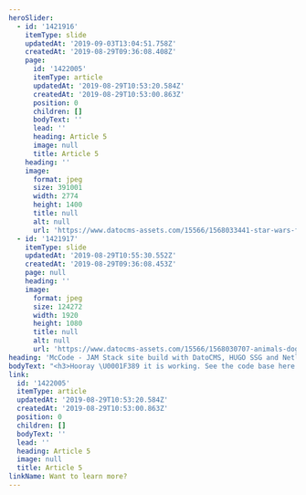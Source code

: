 ```yaml
---
heroSlider:
  - id: '1421916'
    itemType: slide
    updatedAt: '2019-09-03T13:04:51.758Z'
    createdAt: '2019-08-29T09:36:08.408Z'
    page:
      id: '1422005'
      itemType: article
      updatedAt: '2019-08-29T10:53:20.584Z'
      createdAt: '2019-08-29T10:53:00.863Z'
      position: 0
      children: []
      bodyText: ''
      lead: ''
      heading: Article 5
      image: null
      title: Article 5
    heading: ''
    image:
      format: jpeg
      size: 391001
      width: 2774
      height: 1400
      title: null
      alt: null
      url: 'https://www.datocms-assets.com/15566/1568033441-star-wars-fan-art.jpg'
  - id: '1421917'
    itemType: slide
    updatedAt: '2019-08-29T10:55:30.552Z'
    createdAt: '2019-08-29T09:36:08.453Z'
    page: null
    heading: ''
    image:
      format: jpeg
      size: 124272
      width: 1920
      height: 1080
      title: null
      alt: null
      url: 'https://www.datocms-assets.com/15566/1568030707-animals-dogs-shampoo-bubbles-corgi.jpg'
heading: 'McCode - JAM Stack site build with DatoCMS, HUGO SSG and Netlify'
bodyText: "<h3>Hooray \U0001F389 it is working. See the code base here <a href=\"https://github.com/elgboffel/JAM-Stack-McCode\">https://github.com/elgboffel/JAM-Stack-McCode</a></h3>"
link:
  id: '1422005'
  itemType: article
  updatedAt: '2019-08-29T10:53:20.584Z'
  createdAt: '2019-08-29T10:53:00.863Z'
  position: 0
  children: []
  bodyText: ''
  lead: ''
  heading: Article 5
  image: null
  title: Article 5
linkName: Want to learn more?
---
```


